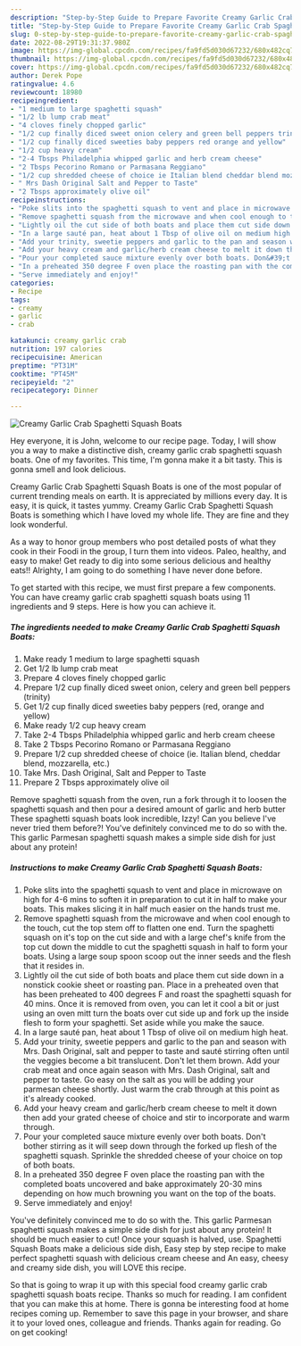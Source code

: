 ```yaml
---
description: "Step-by-Step Guide to Prepare Favorite Creamy Garlic Crab Spaghetti Squash Boats"
title: "Step-by-Step Guide to Prepare Favorite Creamy Garlic Crab Spaghetti Squash Boats"
slug: 0-step-by-step-guide-to-prepare-favorite-creamy-garlic-crab-spaghetti-squash-boats
date: 2022-08-29T19:31:37.980Z
image: https://img-global.cpcdn.com/recipes/fa9fd5d030d67232/680x482cq70/creamy-garlic-crab-spaghetti-squash-boats-recipe-main-photo.jpg
thumbnail: https://img-global.cpcdn.com/recipes/fa9fd5d030d67232/680x482cq70/creamy-garlic-crab-spaghetti-squash-boats-recipe-main-photo.jpg
cover: https://img-global.cpcdn.com/recipes/fa9fd5d030d67232/680x482cq70/creamy-garlic-crab-spaghetti-squash-boats-recipe-main-photo.jpg
author: Derek Pope
ratingvalue: 4.6
reviewcount: 18980
recipeingredient:
- "1 medium to large spaghetti squash"
- "1/2 lb lump crab meat"
- "4 cloves finely chopped garlic"
- "1/2 cup finally diced sweet onion celery and green bell peppers trinity"
- "1/2 cup finally diced sweeties baby peppers red orange and yellow"
- "1/2 cup heavy cream"
- "2-4 Tbsps Philadelphia whipped garlic and herb cream cheese"
- "2 Tbsps Pecorino Romano or Parmasana Reggiano"
- "1/2 cup shredded cheese of choice ie Italian blend cheddar blend mozzarella etc"
- " Mrs Dash Original Salt and Pepper to Taste"
- "2 Tbsps approximately olive oil"
recipeinstructions:
- "Poke slits into the spaghetti squash to vent and place in microwave on high for 4-6 mins to soften it in preparation to cut it in half to make your boats. This makes slicing it in half much easier on the hands trust me."
- "Remove spaghetti squash from the microwave and when cool enough to the touch, cut the top stem off to flatten one end. Turn the spaghetti squash on it&#39;s top on the cut side and with a large chef&#39;s knife from the top cut down the middle to cut the spaghetti squash in half to form your boats. Using a large soup spoon scoop out the inner seeds and the flesh that it resides in."
- "Lightly oil the cut side of both boats and place them cut side down in a nonstick cookie sheet or roasting pan. Place in a preheated oven that has been preheated to 400 degrees F and roast the spaghetti squash for 40 mins. Once it is removed from oven, you can let it cool a bit or just using an oven mitt turn the boats over cut side up and fork up the inside flesh to form your spaghetti. Set aside while you make the sauce."
- "In a large sauté pan, heat about 1 Tbsp of olive oil on medium high heat."
- "Add your trinity, sweetie peppers and garlic to the pan and season with Mrs. Dash Original, salt and pepper to taste and sauté stirring often until the veggies become a bit translucent. Don&#39;t let them brown. Add your crab meat and once again season with Mrs. Dash Original, salt and pepper to taste. Go easy on the salt as you will be adding your parmesan cheese shortly. Just warm the crab through at this point as it&#39;s already cooked."
- "Add your heavy cream and garlic/herb cream cheese to melt it down then add your grated cheese of choice and stir to incorporate and warm through."
- "Pour your completed sauce mixture evenly over both boats. Don&#39;t bother stirring as it will seep down through the forked up flesh of the spaghetti squash. Sprinkle the shredded cheese of your choice on top of both boats."
- "In a preheated 350 degree F oven place the roasting pan with the completed boats uncovered and bake approximately 20-30 mins depending on how much browning you want on the top of the boats."
- "Serve immediately and enjoy!"
categories:
- Recipe
tags:
- creamy
- garlic
- crab

katakunci: creamy garlic crab 
nutrition: 197 calories
recipecuisine: American
preptime: "PT31M"
cooktime: "PT45M"
recipeyield: "2"
recipecategory: Dinner

---
```



![Creamy Garlic Crab Spaghetti Squash Boats](https://img-global.cpcdn.com/recipes/fa9fd5d030d67232/680x482cq70/creamy-garlic-crab-spaghetti-squash-boats-recipe-main-photo.jpg)

Hey everyone, it is John, welcome to our recipe page. Today, I will show you a way to make a distinctive dish, creamy garlic crab spaghetti squash boats. One of my favorites. This time, I'm gonna make it a bit tasty. This is gonna smell and look delicious.

Creamy Garlic Crab Spaghetti Squash Boats is one of the most popular of current trending meals on earth. It is appreciated by millions every day. It is easy, it is quick, it tastes yummy. Creamy Garlic Crab Spaghetti Squash Boats is something which I have loved my whole life. They are fine and they look wonderful.

As a way to honor group members who post detailed posts of what they cook in their Foodi in the group, I turn them into videos. Paleo, healthy, and easy to make! Get ready to dig into some serious delicious and healthy eats!! Alrighty, I am going to do something I have never done before.


To get started with this recipe, we must first prepare a few components. You can have creamy garlic crab spaghetti squash boats using 11 ingredients and 9 steps. Here is how you can achieve it.

<!--inarticleads1-->

##### The ingredients needed to make Creamy Garlic Crab Spaghetti Squash Boats:

1. Make ready 1 medium to large spaghetti squash
1. Get 1/2 lb lump crab meat
1. Prepare 4 cloves finely chopped garlic
1. Prepare 1/2 cup finally diced sweet onion, celery and green bell peppers (trinity)
1. Get 1/2 cup finally diced sweeties baby peppers (red, orange and yellow)
1. Make ready 1/2 cup heavy cream
1. Take 2-4 Tbsps Philadelphia whipped garlic and herb cream cheese
1. Take 2 Tbsps Pecorino Romano or Parmasana Reggiano
1. Prepare 1/2 cup shredded cheese of choice (ie. Italian blend, cheddar blend, mozzarella, etc.)
1. Take  Mrs. Dash Original, Salt and Pepper to Taste
1. Prepare 2 Tbsps approximately olive oil


Remove spaghetti squash from the oven, run a fork through it to loosen the spaghetti squash and then pour a desired amount of garlic and herb butter These spaghetti squash boats look incredible, Izzy! Can you believe I&#39;ve never tried them before?! You&#39;ve definitely convinced me to do so with the. This garlic Parmesan spaghetti squash makes a simple side dish for just about any protein! 

<!--inarticleads2-->

##### Instructions to make Creamy Garlic Crab Spaghetti Squash Boats:

1. Poke slits into the spaghetti squash to vent and place in microwave on high for 4-6 mins to soften it in preparation to cut it in half to make your boats. This makes slicing it in half much easier on the hands trust me.
1. Remove spaghetti squash from the microwave and when cool enough to the touch, cut the top stem off to flatten one end. Turn the spaghetti squash on it&#39;s top on the cut side and with a large chef&#39;s knife from the top cut down the middle to cut the spaghetti squash in half to form your boats. Using a large soup spoon scoop out the inner seeds and the flesh that it resides in.
1. Lightly oil the cut side of both boats and place them cut side down in a nonstick cookie sheet or roasting pan. Place in a preheated oven that has been preheated to 400 degrees F and roast the spaghetti squash for 40 mins. Once it is removed from oven, you can let it cool a bit or just using an oven mitt turn the boats over cut side up and fork up the inside flesh to form your spaghetti. Set aside while you make the sauce.
1. In a large sauté pan, heat about 1 Tbsp of olive oil on medium high heat.
1. Add your trinity, sweetie peppers and garlic to the pan and season with Mrs. Dash Original, salt and pepper to taste and sauté stirring often until the veggies become a bit translucent. Don&#39;t let them brown. Add your crab meat and once again season with Mrs. Dash Original, salt and pepper to taste. Go easy on the salt as you will be adding your parmesan cheese shortly. Just warm the crab through at this point as it&#39;s already cooked.
1. Add your heavy cream and garlic/herb cream cheese to melt it down then add your grated cheese of choice and stir to incorporate and warm through.
1. Pour your completed sauce mixture evenly over both boats. Don&#39;t bother stirring as it will seep down through the forked up flesh of the spaghetti squash. Sprinkle the shredded cheese of your choice on top of both boats.
1. In a preheated 350 degree F oven place the roasting pan with the completed boats uncovered and bake approximately 20-30 mins depending on how much browning you want on the top of the boats.
1. Serve immediately and enjoy!


You&#39;ve definitely convinced me to do so with the. This garlic Parmesan spaghetti squash makes a simple side dish for just about any protein! It should be much easier to cut! Once your squash is halved, use. Spaghetti Squash Boats make a delicious side dish, Easy step by step recipe to make perfect spaghetti squash with delicious cream cheese and An easy, cheesy and creamy side dish, you will LOVE this recipe. 

So that is going to wrap it up with this special food creamy garlic crab spaghetti squash boats recipe. Thanks so much for reading. I am confident that you can make this at home. There is gonna be interesting food at home recipes coming up. Remember to save this page in your browser, and share it to your loved ones, colleague and friends. Thanks again for reading. Go on get cooking!
